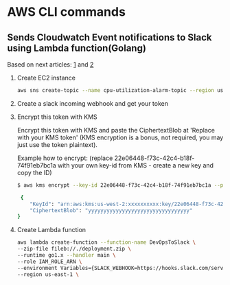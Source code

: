 # AWS CLI commands

## Sends Cloudwatch Event notifications to Slack using Lambda function(Golang)
Based on next articles:  [1](https://read.acloud.guru/slack-notification-with-cloudwatch-alarms-lambda-6f2cc77b463a) and [2](https://gist.github.com/rantav/c096294f6f35c45155b4)

1. Create EC2 instance

    ```bash
    aws sns create-topic --name cpu-utilization-alarm-topic --region us-east-1
    ```

2. Create a slack incoming webhook and get your token

3. Encrypt this token with KMS

    Encrypt this token with KMS and paste the CiphertextBlob at 'Replace with your KMS token' (KMS encryption is a bonus, not required, you may just use the token plaintext).

    Example how to encrypt: (replace 22e06448-f73c-42c4-b18f-74f91eb7bc1a with your own key-id from KMS - create a new key and copy the ID)
    ```bash
    $ aws kms encrypt --key-id 22e06448-f73c-42c4-b18f-74f91eb7bc1a --plaintext "your slack token"

     {
        "KeyId": "arn:aws:kms:us-west-2:xxxxxxxxxx:key/22e06448-f73c-42c4-b18f-74f91eb7bc1a",
        "CiphertextBlob": "yyyyyyyyyyyyyyyyyyyyyyyyyyyyyyyyy"
    }
    ```
4. Create Lambda function
    ```sh
    aws lambda create-function --function-name DevOpsToSlack \
    --zip-file fileb://./deployment.zip \
    --runtime go1.x --handler main \
    --role IAM_ROLE_ARN \
    --environment Variables={SLACK_WEBHOOK=https://hooks.slack.com/services/TOKEN} \
    --region us-east-1 \
    ```
